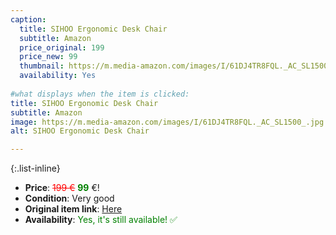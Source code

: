 ```yaml
---
caption:
  title: SIHOO Ergonomic Desk Chair
  subtitle: Amazon
  price_original: 199
  price_new: 99
  thumbnail: https://m.media-amazon.com/images/I/61DJ4TR8FQL._AC_SL1500_.jpg
  availability: Yes
  
#what displays when the item is clicked:
title: SIHOO Ergonomic Desk Chair
subtitle: Amazon
image: https://m.media-amazon.com/images/I/61DJ4TR8FQL._AC_SL1500_.jpg
alt: SIHOO Ergonomic Desk Chair

---
```

{:.list-inline} 
- **Price**: <span style="color:red"><del>199 €</del></span> <span style="color:green">**99**</span> €!
- **Condition**: Very good
- **Original item link**: [Here](https://www.amazon.de/-/en/gp/product/B07GNDDNMW/)
- **Availability**: <span style='color:green'>Yes, it's still available! ✅</span>
